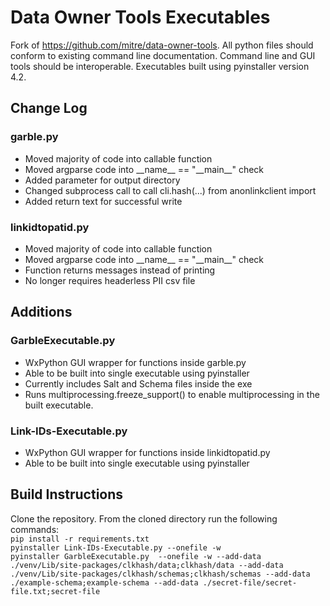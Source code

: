 # Data Owner Tools Executables
Fork of https://github.com/mitre/data-owner-tools. All python files should conform to existing command line documentation. Command line and GUI tools should be interoperable. Executables built using pyinstaller version 4.2.
## Change Log
### garble.py
- Moved majority of code into callable function
- Moved argparse code into \_\_name\_\_ == "\_\_main\_\_" check
- Added parameter for output directory
- Changed subprocess call to call cli.hash(...) from anonlinkclient import
- Added return text for successful write
### linkidtopatid.py
- Moved majority of code into callable function
- Moved argparse code into \_\_name\_\_ == "\_\_main\_\_" check
- Function returns messages instead of printing
- No longer requires headerless PII csv file

## Additions
### GarbleExecutable.py
- WxPython GUI wrapper for functions inside garble.py
- Able to be built into single executable using pyinstaller
- Currently includes Salt and Schema files inside the exe
- Runs multiprocessing.freeze_support() to enable multiprocessing in the built executable.
### Link-IDs-Executable.py
- WxPython GUI wrapper for functions inside linkidtopatid.py
- Able to be built into single executable using pyinstaller

## Build Instructions
Clone the repository. From the cloned directory run the following commands:  
`pip install -r requirements.txt`  
`pyinstaller Link-IDs-Executable.py --onefile -w`  
`pyinstaller GarbleExecutable.py  --onefile -w --add-data ./venv/Lib/site-packages/clkhash/data;clkhash/data --add-data ./venv/Lib/site-packages/clkhash/schemas;clkhash/schemas --add-data ./example-schema;example-schema --add-data ./secret-file/secret-file.txt;secret-file`  
